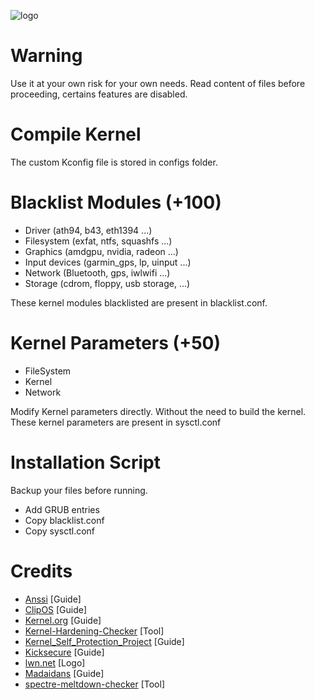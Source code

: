 ![logo](https://github.com/MikeHorn-git/Kernel-Hardening/assets/123373126/e4fca8a7-782a-42a7-863e-431a94660313)

# Warning
Use it at your own risk for your own needs. Read content of files before proceeding, certains features are disabled.

# Compile Kernel
The custom Kconfig file is stored in configs folder.

# Blacklist Modules (+100)
* Driver (ath94, b43, eth1394 ...)
* Filesystem (exfat, ntfs, squashfs ...)
* Graphics (amdgpu, nvidia, radeon ...)
* Input devices (garmin_gps, lp, uinput ...)
* Network (Bluetooth, gps, iwlwifi ...)
* Storage (cdrom, floppy, usb storage,  ...)

These kernel modules blacklisted are present in blacklist.conf.


# Kernel Parameters (+50)
* FileSystem
* Kernel
* Network

Modify Kernel parameters directly. Without the need to build the kernel.
These kernel parameters are present in sysctl.conf


# Installation Script
Backup your files before running.
* Add GRUB entries
* Copy blacklist.conf
* Copy sysctl.conf

# Credits
* [Anssi](https://cyber.gouv.fr/publications/recommandations-de-securite-relatives-un-systeme-gnulinux) [Guide]
* [ClipOS](https://docs.clip-os.org/clipos/kernel.html#configuration) [Guide]
* [Kernel.org](https://www.kernel.org/doc/html/latest/admin-guide/kernel-parameters.html) [Guide]
* [Kernel-Hardening-Checker](https://github.com/a13xp0p0v/kernel-hardening-checker) [Tool]
* [Kernel_Self_Protection_Project](https://kernsec.org/wiki/index.php/Kernel_Self_Protection_Project/Recommended_Settings) [Guide]
* [Kicksecure](https://github.com/Kicksecure) [Guide]
* [lwn.net](https://lwn.net/) [Logo]
* [Madaidans](https://madaidans-insecurities.github.io/guides/linux-hardening.html#kernel) [Guide]
* [spectre-meltdown-checker](https://github.com/speed47/spectre-meltdown-checker) [Tool]
